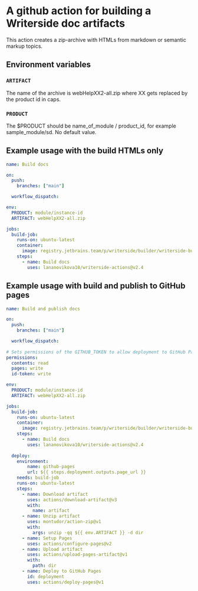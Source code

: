 # A github action for building a Writerside doc artifacts

This action creates a zip-archive with HTMLs from markdown or semantic markup topics.

## Environment variables

### `ARTIFACT`

The name of the archive is webHelpXX2-all.zip where XX gets replaced by the product id in caps.

### `PRODUCT`

The $PRODUCT should be name_of_module / product_id, for example sample_module/sd. No default value.

## Example usage with the build HTMLs only

```yml
name: Build docs

on:
  push:
    branches: ["main"]

  workflow_dispatch:

env:
  PRODUCT: module/instance-id
  ARTIFACT: webHelpXX2-all.zip

jobs:
  build-job:
    runs-on: ubuntu-latest
    container: 
      image: registry.jetbrains.team/p/writerside/builder/writerside-builder:2.1.984
    steps:
      - name: Build docs
        uses: lananovikova10/writerside-actions@v2.4
```


## Example usage with build and publish to GitHub pages

```yml
name: Build and publish docs

on:
  push:
    branches: ["main"]

  workflow_dispatch:
  
# Sets permissions of the GITHUB_TOKEN to allow deployment to GitHub Pages
permissions:
  contents: read
  pages: write
  id-token: write

env:
  PRODUCT: module/instance-id
  ARTIFACT: webHelpXX2-all.zip

jobs:
  build-job:
    runs-on: ubuntu-latest
    container: 
      image: registry.jetbrains.team/p/writerside/builder/writerside-builder:2.1.984
    steps:
      - name: Build docs
        uses: lananovikova10/writerside-actions@v2.4
          
  deploy:
    environment:
        name: github-pages
        url: ${{ steps.deployment.outputs.page_url }}
    needs: build-job
    runs-on: ubuntu-latest
    steps:
      - name: Download artifact
        uses: actions/download-artifact@v3
        with:
          name: artifact
      - name: Unzip artifact
        uses: montudor/action-zip@v1
        with:
          args: unzip -qq ${{ env.ARTIFACT }} -d dir
      - name: Setup Pages
        uses: actions/configure-pages@v2
      - name: Upload artifact
        uses: actions/upload-pages-artifact@v1
        with:
          path: dir
      - name: Deploy to GitHub Pages
        id: deployment
        uses: actions/deploy-pages@v1
          
```

